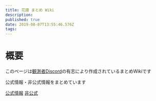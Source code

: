 ```yaml
---
title: 花譜 まとめ Wiki
description: 
published: true
date: 2019-08-07T13:55:46.576Z
tags: 
---
```


# 概要

このページは[観測者Discord](https://discord.gg/ZqZS2KN)の有志により作成されているまとめWikiです

公式情報・非公式情報をまとめています


[公式情報](OfficialInfo)
[非公式](UnofficialInfo)
